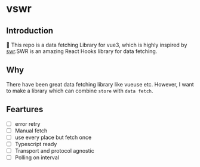 # vswr

## Introduction

:construction: This repo is a data fetching Library for vue3, which is highly inspired by [swr](https://github.com/vercel/swr).SWR is an amazing React Hooks library for data fetching.

## Why

There have been great data fetching library like vueuse etc. However, I want to make a library which can combine `store` with `data fetch`.

## Feartures

- [ ] error retry
- [ ] Manual fetch
- [ ] use every place but fetch once
- [ ] Typescript ready
- [ ] Transport and protocol agnostic
- [ ] Polling on interval
